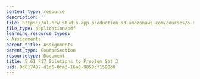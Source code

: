```yaml
---
content_type: resource
description: ''
file: https://ol-ocw-studio-app-production.s3.amazonaws.com/courses/5-61-physical-chemistry-fall-2017/0d817487d1d60fa316a89859cf1590d8_MIT5_61F17_pset3_soln.pdf
file_type: application/pdf
learning_resource_types:
- Assignments
parent_title: Assignments
parent_type: CourseSection
resourcetype: Document
title: 5.61 F17 Solutions to Problem Set 3
uid: 0d817487-d1d6-0fa3-16a8-9859cf1590d8
---
```

